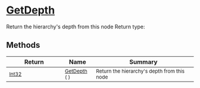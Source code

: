 # [GetDepth](./HierarchyElement-100664054.md)

Return the hierarchy's depth from this node
Return type:
## Methods

| Return | Name | Summary | 
| --- | --- | --- | 
| <sub>[Int32](https://docs.microsoft.com/en-us/dotnet/api/System.Int32)</sub><img width=200/>| <sub>[GetDepth](./HierarchyElement-100664054.md) (  )</sub>| <sub>Return the hierarchy's depth from this node</sub><img width=200/>| <br>


